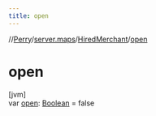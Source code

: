 ```yaml
---
title: open
---
```

//[Perry](../../../index.html)/[server.maps](../index.html)/[HiredMerchant](index.html)/[open](open.html)



# open



[jvm]\
var [open](open.html): [Boolean](https://kotlinlang.org/api/latest/jvm/stdlib/kotlin/-boolean/index.html) = false




